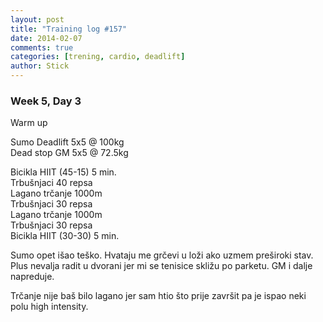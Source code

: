 ```yaml
---
layout: post
title: "Training log #157"
date: 2014-02-07
comments: true
categories: [trening, cardio, deadlift]
author: Stick
---
```


### Week 5, Day 3

Warm up

Sumo Deadlift 5x5 @ 100kg  
Dead stop GM 5x5 @ 72.5kg  

Bicikla HIIT (45-15) 5 min.    
Trbušnjaci 40 repsa    
Lagano trčanje 1000m   
Trbušnjaci 30 repsa  
Lagano trčanje 1000m  
Trbušnjaci 30 repsa  
Bicikla HIIT (30-30) 5 min.  

Sumo opet išao teško. Hvataju me grčevi u loži ako uzmem preširoki stav. Plus nevalja radit u dvorani jer mi se tenisice skližu po parketu. GM i dalje napreduje. 

Trčanje nije baš bilo lagano jer sam htio što prije završit pa je ispao neki polu high intensity.